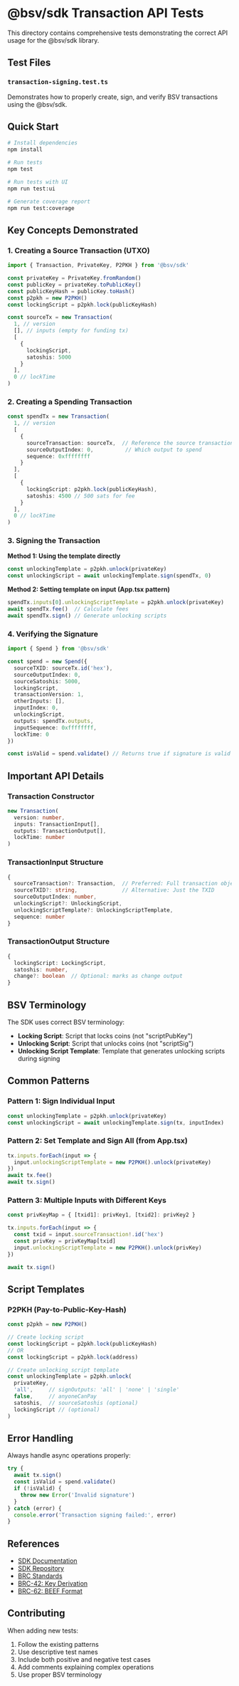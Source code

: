 # @bsv/sdk Transaction API Tests

This directory contains comprehensive tests demonstrating the correct API usage for the @bsv/sdk library.

## Test Files

### `transaction-signing.test.ts`
Demonstrates how to properly create, sign, and verify BSV transactions using the @bsv/sdk.

## Quick Start

```bash
# Install dependencies
npm install

# Run tests
npm test

# Run tests with UI
npm run test:ui

# Generate coverage report
npm run test:coverage
```

## Key Concepts Demonstrated

### 1. Creating a Source Transaction (UTXO)

```typescript
import { Transaction, PrivateKey, P2PKH } from '@bsv/sdk'

const privateKey = PrivateKey.fromRandom()
const publicKey = privateKey.toPublicKey()
const publicKeyHash = publicKey.toHash()
const p2pkh = new P2PKH()
const lockingScript = p2pkh.lock(publicKeyHash)

const sourceTx = new Transaction(
  1, // version
  [], // inputs (empty for funding tx)
  [
    {
      lockingScript,
      satoshis: 5000
    }
  ],
  0 // lockTime
)
```

### 2. Creating a Spending Transaction

```typescript
const spendTx = new Transaction(
  1, // version
  [
    {
      sourceTransaction: sourceTx,  // Reference the source transaction
      sourceOutputIndex: 0,          // Which output to spend
      sequence: 0xffffffff
    }
  ],
  [
    {
      lockingScript: p2pkh.lock(publicKeyHash),
      satoshis: 4500 // 500 sats for fee
    }
  ],
  0 // lockTime
)
```

### 3. Signing the Transaction

**Method 1: Using the template directly**
```typescript
const unlockingTemplate = p2pkh.unlock(privateKey)
const unlockingScript = await unlockingTemplate.sign(spendTx, 0)
```

**Method 2: Setting template on input (App.tsx pattern)**
```typescript
spendTx.inputs[0].unlockingScriptTemplate = p2pkh.unlock(privateKey)
await spendTx.fee()  // Calculate fees
await spendTx.sign() // Generate unlocking scripts
```

### 4. Verifying the Signature

```typescript
import { Spend } from '@bsv/sdk'

const spend = new Spend({
  sourceTXID: sourceTx.id('hex'),
  sourceOutputIndex: 0,
  sourceSatoshis: 5000,
  lockingScript,
  transactionVersion: 1,
  otherInputs: [],
  inputIndex: 0,
  unlockingScript,
  outputs: spendTx.outputs,
  inputSequence: 0xffffffff,
  lockTime: 0
})

const isValid = spend.validate() // Returns true if signature is valid
```

## Important API Details

### Transaction Constructor
```typescript
new Transaction(
  version: number,
  inputs: TransactionInput[],
  outputs: TransactionOutput[],
  lockTime: number
)
```

### TransactionInput Structure
```typescript
{
  sourceTransaction?: Transaction,  // Preferred: Full transaction object for SPV
  sourceTXID?: string,              // Alternative: Just the TXID
  sourceOutputIndex: number,
  unlockingScript?: UnlockingScript,
  unlockingScriptTemplate?: UnlockingScriptTemplate,
  sequence: number
}
```

### TransactionOutput Structure
```typescript
{
  lockingScript: LockingScript,
  satoshis: number,
  change?: boolean  // Optional: marks as change output
}
```

## BSV Terminology

The SDK uses correct BSV terminology:

- **Locking Script**: Script that locks coins (not "scriptPubKey")
- **Unlocking Script**: Script that unlocks coins (not "scriptSig")
- **Unlocking Script Template**: Template that generates unlocking scripts during signing

## Common Patterns

### Pattern 1: Sign Individual Input
```typescript
const unlockingTemplate = p2pkh.unlock(privateKey)
const unlockingScript = await unlockingTemplate.sign(tx, inputIndex)
```

### Pattern 2: Set Template and Sign All (from App.tsx)
```typescript
tx.inputs.forEach(input => {
  input.unlockingScriptTemplate = new P2PKH().unlock(privateKey)
})
await tx.fee()
await tx.sign()
```

### Pattern 3: Multiple Inputs with Different Keys
```typescript
const privKeyMap = { [txid1]: privKey1, [txid2]: privKey2 }

tx.inputs.forEach(input => {
  const txid = input.sourceTransaction!.id('hex')
  const privKey = privKeyMap[txid]
  input.unlockingScriptTemplate = new P2PKH().unlock(privKey)
})

await tx.sign()
```

## Script Templates

### P2PKH (Pay-to-Public-Key-Hash)
```typescript
const p2pkh = new P2PKH()

// Create locking script
const lockingScript = p2pkh.lock(publicKeyHash)
// OR
const lockingScript = p2pkh.lock(address)

// Create unlocking script template
const unlockingTemplate = p2pkh.unlock(
  privateKey,
  'all',     // signOutputs: 'all' | 'none' | 'single'
  false,     // anyoneCanPay
  satoshis,  // sourceSatoshis (optional)
  lockingScript // (optional)
)
```

## Error Handling

Always handle async operations properly:

```typescript
try {
  await tx.sign()
  const isValid = spend.validate()
  if (!isValid) {
    throw new Error('Invalid signature')
  }
} catch (error) {
  console.error('Transaction signing failed:', error)
}
```

## References

- [SDK Documentation](https://bsv-blockchain.github.io/ts-sdk)
- [SDK Repository](https://github.com/bsv-blockchain/ts-sdk)
- [BRC Standards](https://github.com/bitcoin-sv/BRCs)
- [BRC-42: Key Derivation](https://github.com/bitcoin-sv/BRCs/blob/master/key-derivation/0042.md)
- [BRC-62: BEEF Format](https://github.com/bitcoin-sv/BRCs/blob/master/transactions/0062.md)

## Contributing

When adding new tests:
1. Follow the existing patterns
2. Use descriptive test names
3. Include both positive and negative test cases
4. Add comments explaining complex operations
5. Use proper BSV terminology
